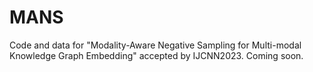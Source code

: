 # MANS

Code and data for "Modality-Aware Negative Sampling for Multi-modal Knowledge Graph Embedding" accepted by IJCNN2023. Coming soon.
